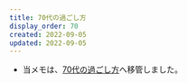 ```yaml
---
title: 70代の過ごし方
display_order: 70
created: 2022-09-05
updated: 2022-09-05
---
```

- 当メモは、[70代の過ごし方](https://thinktwice.tech/life/ways_to_spend_time/how_to_spend_your_70s/)へ移管しました。